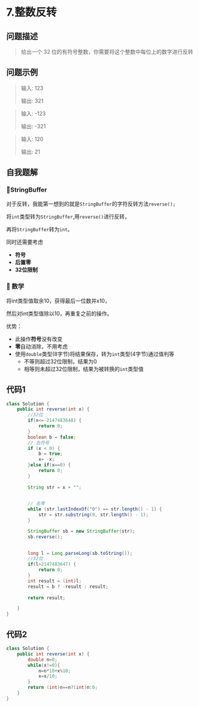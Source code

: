 # 7.整数反转

问题描述
----
> 给出一个 32 位的有符号整数，你需要将这个整数中每位上的数字进行反转

问题示例
----
> 输入: 123
>
> 输出: 321

> 输入: -123
>
> 输出: -321

> 输入: 120
>
> 输出: 21

自我题解
----
### 🦄StringBuffer
对于反转，我能第一想到的就是`StringBuffer`的字符反转方法`reverse();`

将`int`类型转为`StringBuffer`,用`reverse()`进行反转，

再将`StringBuffer`转为`int`。

同时还需要考虑
* **符号**
* **后置零**
* **32位限制**


### 🧚‍ 数学
将int类型值取余10，获得最后一位数并x10，

然后对int类型值除以10，再重复之前的操作。

优势：
* 此操作**符号**没有改变
* **零**自动消除，不用考虑
* 使用`double`类型(8字节)将结果保存，转为`int`类型(4字节)通过值判等
   * 不等则超过32位限制，结果为0
   * 相等则未超过32位限制，结果为被转换的`int`类型值


代码1
----
```java
class Solution {
    public int reverse(int x) {
		//32位
		if(x<=-2147483648) {
			return 0;
		}
		boolean b = false;
		// 去符号
		if (x < 0) {
			b = true;
			x= -x;
		}else if(x==0) {
			return 0;
		}
		
		String str = x + "";
		

		// 去零
		while (str.lastIndexOf("0") == str.length() - 1) {
			str = str.substring(0, str.length() - 1);
		}

		StringBuffer sb = new StringBuffer(str);
		sb.reverse();
	

		long l = Long.parseLong(sb.toString());
		//32位
		if(l>2147483647) {
			return 0;
		}
		int result = (int)l;
		result = b ? -result : result;
		
		return result;

	}
}
```

代码2
----
```java
class Solution {
    public int reverse(int x) {
        double n=0;
        while(x!=0){
            n=n*10+x%10;
            x=x/10;
        }
        return (int)n==n?(int)n:0;
    }
}
```

